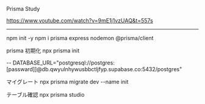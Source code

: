 Prisma Study

https://www.youtube.com/watch?v=9mE1j1vzUAQ&t=557s

-----
npm init -y
npm i prisma express nodemon @prisma/client

prisma 初期化
npx prisma init

--
DATABASE_URL="postgresql://postgres:[passward]]@db.qwyulnhywusbbctljfyp.supabase.co:5432/postgres"

マイグレート
npx prisma migrate dev --name init

テーブル確認
npx prisma studio
